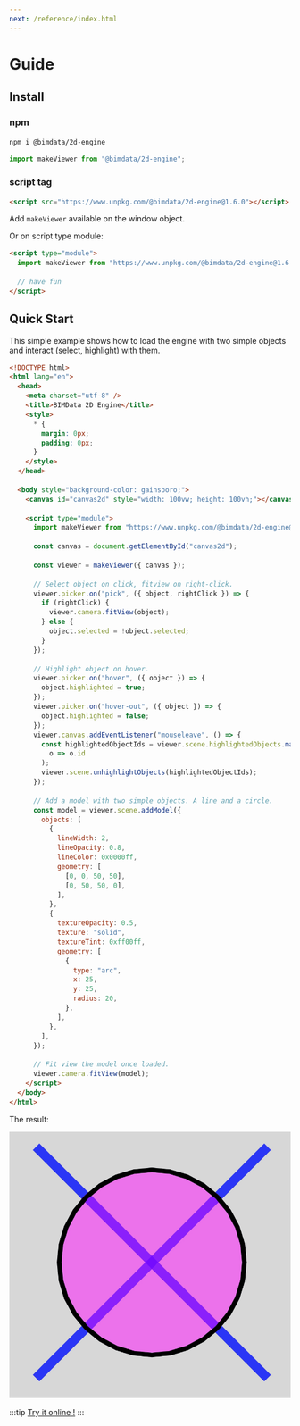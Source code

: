 ```yaml
---
next: /reference/index.html
---
```



# Guide

## Install

### npm

```bash
npm i @bimdata/2d-engine
```

```javascript
import makeViewer from "@bimdata/2d-engine";
```

### script tag

```html
<script src="https://www.unpkg.com/@bimdata/2d-engine@1.6.0"></script>
```

Add `makeViewer` available on the window object.

Or on script type module:

```html
<script type="module">
  import makeViewer from "https://www.unpkg.com/@bimdata/2d-engine@1.6.0/dist/2d-engine.esm.js";

  // have fun
</script>
```

## Quick Start

This simple example shows how to load the engine with two simple objects and interact (select, highlight) with them.

```html
<!DOCTYPE html>
<html lang="en">
  <head>
    <meta charset="utf-8" />
    <title>BIMData 2D Engine</title>
    <style>
      * {
        margin: 0px;
        padding: 0px;
      }
    </style>
  </head>

  <body style="background-color: gainsboro;">
    <canvas id="canvas2d" style="width: 100vw; height: 100vh;"></canvas>

    <script type="module">
      import makeViewer from "https://www.unpkg.com/@bimdata/2d-engine@1.6.0/dist/2d-engine.esm.js";

      const canvas = document.getElementById("canvas2d");

      const viewer = makeViewer({ canvas });

      // Select object on click, fitview on right-click.
      viewer.picker.on("pick", ({ object, rightClick }) => {
        if (rightClick) {
          viewer.camera.fitView(object);
        } else {
          object.selected = !object.selected;
        }
      });

      // Highlight object on hover.
      viewer.picker.on("hover", ({ object }) => {
        object.highlighted = true;
      });
      viewer.picker.on("hover-out", ({ object }) => {
        object.highlighted = false;
      });
      viewer.canvas.addEventListener("mouseleave", () => {
        const highlightedObjectIds = viewer.scene.highlightedObjects.map(
          o => o.id
        );
        viewer.scene.unhighlightObjects(highlightedObjectIds);
      });

      // Add a model with two simple objects. A line and a circle.
      const model = viewer.scene.addModel({
        objects: [
          {
            lineWidth: 2,
            lineOpacity: 0.8,
            lineColor: 0x0000ff,
            geometry: [
              [0, 0, 50, 50],
              [0, 50, 50, 0],
            ],
          },
          {
            textureOpacity: 0.5,
            texture: "solid",
            textureTint: 0xff00ff,
            geometry: [
              {
                type: "arc",
                x: 25,
                y: 25,
                radius: 20,
              },
            ],
          },
        ],
      });

      // Fit view the model once loaded.
      viewer.camera.fitView(model);
    </script>
  </body>
</html>
```

The result:

![simple example](/assets/img/simpleExample.gif)

:::tip
[Try it online !](https://codepen.io/kurtil/pen/PoKjbMg)
:::
